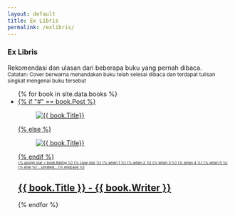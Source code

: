 ```yaml
---
layout: default
title: Ex Libris
permalink: /exlibris/
---
```

<h3>Ex Libris</h3>
Rekomendasi dan ulasan dari beberapa buku yang pernah dibaca.
<br />
<small>Catatan: Cover berwarna menandakan buku telah selesai dibaca dan terdapat tulisan singkat mengenai buku tersebut</small>
<ul class="c-shelf">
  {% for book in site.data.books %}
    <li class="c-shelf__volume book-item">
      <a href="{{ book.Post }}" class="c-shelf__link">
        {% if "#" == book.Post %}
          <figure class="c-cover book-figure gray">
              <img src="{{ book.Image }}?w=250&amp;h=400&amp;fit=crop&amp;q=50&amp;auto=format" alt="{{ book.Title}}"/>
          </figure>
        {% else %}
          <figure class="c-cover book-figure">
            <img src="{{ book.Image }}?w=250&amp;h=400&amp;fit=crop&amp;q=50&amp;auto=format" alt="{{ book.Title}}"/>
          </figure>
        {% endif %}
        <div style="font-size: 0.5rem">
          {% assign star = book.Rating %}
          {% case star %}
            {% when 1 %}
              <i class="fa fa-star checked fa-xs"></i>
              <i class="fa fa-star fa-xs"></i>
              <i class="fa fa-star fa-xs"></i>
              <i class="fa fa-star fa-xs"></i>
              <i class="fa fa-star fa-xs"></i>
            {% when 2 %}
              <i class="fa fa-star checked fa-xs"></i>
              <i class="fa fa-star checked fa-xs"></i>
              <i class="fa fa-star fa-xs"></i>
              <i class="fa fa-star fa-xs"></i>
              <i class="fa fa-star fa-xs"></i>              
            {% when 3 %}
              <i class="fa fa-star checked fa-xs"></i>
              <i class="fa fa-star checked fa-xs"></i>
              <i class="fa fa-star checked fa-xs"></i>
              <i class="fa fa-star fa-xs"></i>
              <i class="fa fa-star fa-xs"></i>
            {% when 4 %}
              <i class="fa fa-star checked fa-xs"></i>
              <i class="fa fa-star checked fa-xs"></i>
              <i class="fa fa-star checked fa-xs"></i>
              <i class="fa fa-star checked fa-xs"></i>
              <i class="fa fa-star fa-xs"></i>
            {% when 5 %}
              <i class="fa fa-star checked fa-xs"></i>
              <i class="fa fa-star checked fa-xs"></i>
              <i class="fa fa-star checked fa-xs"></i>
              <i class="fa fa-star checked fa-xs"></i>
              <i class="fa fa-star checked fa-xs"></i>
            {% else %}
              ...unrated...
          {% endcase %}
        </div>
        <h2 class="c-shelf__volume__title">{{ book.Title }} - {{ book.Writer }}</h2>
      </a>
    </li>
  {% endfor %}
</ul>